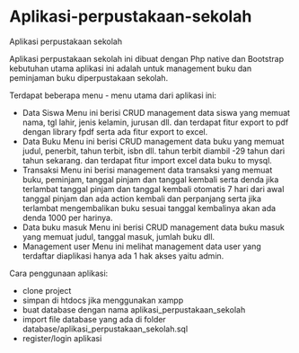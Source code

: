 # Aplikasi-perpustakaan-sekolah
Aplikasi perpustakaan sekolah

Aplikasi perpustakaan sekolah ini dibuat dengan Php native dan Bootstrap
kebutuhan utama aplikasi ini adalah untuk management buku dan peminjaman buku diperpustakaan sekolah.

Terdapat beberapa menu - menu utama dari aplikasi ini:
- Data Siswa
  Menu ini berisi CRUD management data siswa yang memuat nama, tgl lahir, jenis kelamin, jurusan dll.
  dan terdapat fitur export to pdf dengan library fpdf serta ada fitur export to excel.
- Data Buku
  Menu ini berisi CRUD management data buku yang memuat judul, penerbit, tahun terbit, isbn dll.
  tahun terbit diambil -29 tahun dari tahun sekarang.
  dan terdapat fitur import excel data buku to mysql.
- Transaksi
  Menu ini berisi management data transaksi yang memuat buku, peminjam, tanggal pinjam dan tanggal kembali serta denda jika terlambat
  tanggal pinjam dan tanggal kembali otomatis 7 hari dari awal tanggal pinjam dan ada action kembali dan perpanjang
  serta jika terlambat mengembalikan buku sesuai tanggal kembalinya akan ada denda 1000 per harinya.
- Data buku masuk
  Menu ini berisi CRUD management data buku masuk yang memuat judul, tanggal masuk, jumlah buku dll.
- Management user
  Menu ini melihat management data user yang terdaftar diaplikasi hanya ada 1 hak akses yaitu admin.

Cara penggunaan aplikasi:
- clone project
- simpan di htdocs jika menggunakan xampp
- buat database dengan nama aplikasi_perpustakaan_sekolah
- import file database yang ada di folder database/aplikasi_perpustakaan_sekolah.sql
- register/login aplikasi

